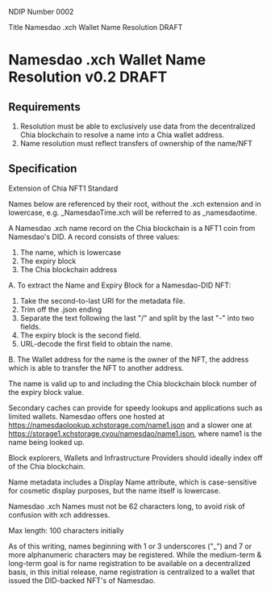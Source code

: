 NDIP Number 0002

Title Namesdao .xch Wallet Name Resolution DRAFT

# Namesdao .xch Wallet Name Resolution v0.2 DRAFT


## Requirements

1. Resolution must be able to exclusively use data from the decentralized Chia blockchain to resolve a name into a Chia wallet address.
2. Name resolution must reflect transfers of ownership of the name/NFT


## Specification

Extension of Chia NFT1 Standard

Names below are referenced by their root, without the .xch extension and in lowercase, e.g. _NamesdaoTime.xch will be referred to
as _namesdaotime.

A Namesdao .xch name record on the Chia blockchain is a NFT1 coin from Namesdao's DID. A record consists of three values: 
1. The name, which is lowercase
2. The expiry block
3. The Chia blockchain address

A. To extract the Name and Expiry Block for a Namesdao-DID NFT:
1. Take the second-to-last URI for the metadata file.
2. Trim off the .json ending
3. Separate the text following the last "/" and split by the last "-" into two fields.
4. The expiry block is the second field.
5. URL-decode the first field to obtain the name.

B. The Wallet address for the name is the owner of the NFT, the address which is able to transfer the NFT to another address.

The name is valid up to and including the Chia blockchain block number of the expiry block value.

Secondary caches can provide for speedy lookups and applications such as limited wallets. Namesdao offers one hosted at 
https://namesdaolookup.xchstorage.com/name1.json and a slower one at https://storage1.xchstorage.cyou/namesdao/name1.json, 
where name1 is the name being looked up.


Block explorers, Wallets and Infrastructure Providers should ideally index off of the Chia blockchain.

Name metadata includes a Display Name attribute, which is case-sensitive for cosmetic display purposes, but the name itself is lowercase.

Namesdao .xch Names must not be 62 characters long, to avoid risk of confusion with xch addresses.

Max length: 100 characters initially

As of this writing, names beginning with 1 or 3 underscores ("_") and 7 or more alphanumeric characters may be registered. While the medium-term & long-term goal is for name registration to be available on a decentralized basis, in this initial release, name registration 
is centralized to a wallet that issued the DID-backed NFT's of Namesdao.
